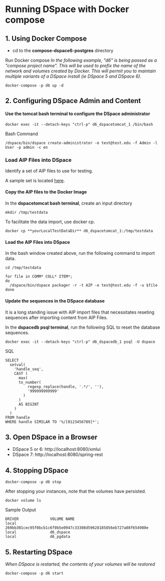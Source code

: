# Running DSpace with Docker compose

## 1. Using Docker Compose

- cd to the **compose-dspace6-postgres** directory

Run Docker compose
_In the following example, "d6" is being passed as a "compose project name".  This will be used to prefix the name of the network and volumes created by Docker.  This will permit you to maintain multiple variants of a DSpace install (ie DSpace 5 and DSpace 6)._

    docker-compose -p d6 up -d

## 2. Configuring DSpace Admin and Content

#### Use the tomcat bash terminal to configure the DSpace administrator

    docker exec -it --detach-keys "ctrl-p" d6_dspacetomcat_1 /bin/bash

Bash Command
```
/dspace/bin/dspace create-administrator -e test@test.edu -f Admin -l User -p admin -c en
```

### Load AIP Files into DSpace

Identify a set of AIP files to use for testing.

A sample set is located [here](https://github.com/DSpace-Labs/DSpace-codenvy/tree/master/TestData).

#### Copy the AIP files to the Docker Image

In the **dspacetomcat bash terminal**, create an input directory

    mkdir /tmp/testdata

To facilitate the data import, use docker cp.

    docker cp **yourLocalTestDataDir** d6_dspacetomcat_1:/tmp/testdata

#### Load the AIP Files into DSpace

In the bash window created above, run the following command to import data.
```
cd /tmp/testdata
```

```
for file in COMM* COLL* ITEM*;
do
  /dspace/bin/dspace packager -r -t AIP -e test@test.edu -f -u $file
done
```

#### Update the sequences in the DSpace database

It is a long standing issue with AIP import files that necessitates reseting sequences after importing content from AIP Files.

In the **dspacedb psql terminal**, run the following SQL to reset the database sequences.

    docker exec -it --detach-keys "ctrl-p" d6_dspacedb_1 psql -U dspace

SQL
```
SELECT
  setval(
    'handle_seq',
    CAST (
      max(
      to_number(
          regexp_replace(handle, '.*/', ''),
          '999999999999'
        )
      )
      AS BIGINT
    )
  )
FROM handle
WHERE handle SIMILAR TO '%/[0123456789]*';
```

## 3. Open DSpace in a Browser
- DSpace 5 or 6: http://localhost:8080/xmlui
- DSpace 7: http://localhost:8080/spring-rest

## 4. Stopping DSpace

    docker-compose -p d6 stop

After stopping your instances, note that the volumes have persisted.

    docker volume ls

Sample Output
```
DRIVER              VOLUME NAME
local               269bb301cec95f0bcb1c6f0b5e0947c33308d59628185856eb727a08f654980e
local               d6_dspace
local               d6_pgdata
```

## 5. Restarting DSpace
_When DSpace is restarted, the contents of your volumes will be restored_

    docker-compose -p d6 start
